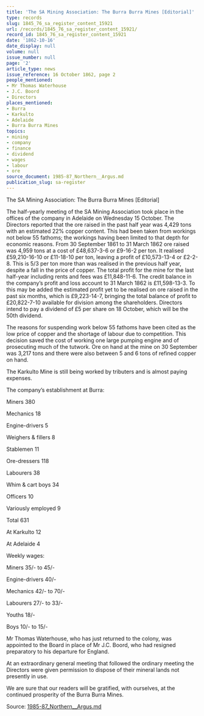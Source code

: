 ```yaml
---
title: 'The SA Mining Association: The Burra Burra Mines [Editorial]'
type: records
slug: 1845_76_sa_register_content_15921
url: /records/1845_76_sa_register_content_15921/
record_id: 1845_76_sa_register_content_15921
date: '1862-10-16'
date_display: null
volume: null
issue_number: null
page: '2'
article_type: news
issue_reference: 16 October 1862, page 2
people_mentioned:
- Mr Thomas Waterhouse
- J.C. Boord
- Directors
places_mentioned:
- Burra
- Karkulto
- Adelaide
- Burra Burra Mines
topics:
- mining
- company
- finance
- dividend
- wages
- labour
- ore
source_document: 1985-87_Northern__Argus.md
publication_slug: sa-register
---
```


The SA Mining Association: The Burra Burra Mines [Editorial]

The half-yearly meeting of the SA Mining Association took place in the offices of the company in Adelaide on Wednesday 15 October.  The Directors reported that the ore raised in the past half year was 4,429 tons with an estimated 22% copper content.  This had been taken from workings not below 55 fathoms; the workings having been limited to that depth for economic reasons.  From 30 September 1861 to 31 March 1862 ore raised was 4,959 tons at a cost of £48,637-3-6 or £9-16-2 per ton.  It realised £59,210-16-10 or £11-18-10 per ton, leaving a profit of £10,573-13-4 or £2-2-8.  This is 5/3 per ton more than was realised in the previous half year, despite a fall in the price of copper.  The total profit for the mine for the last half-year including rents and fees was £11,848-11-6.  The credit balance in the company’s profit and loss account to 31 March 1862 is £11,598-13-3.  To this may be added the estimated profit yet to be realised on ore raised in the past six months, which is £9,223-14-7, bringing the total balance of profit to £20,822-7-10 available for division among the shareholders.  Directors intend to pay a dividend of £5 per share on 18 October, which will be the 50th dividend.

The reasons for suspending work below 55 fathoms have been cited as the low price of copper and the shortage of labour due to competition.  This decision saved the cost of working one large pumping engine and of prosecuting much of the tutwork.  Ore on hand at the mine on 30 September was 3,217 tons and there were also between 5 and 6 tons of refined copper on hand.

The Karkulto Mine is still being worked by tributers and is almost paying expenses.

The company’s establishment at Burra:

Miners	380

Mechanics	18

Engine-drivers	5

Weighers & fillers	8

Stablemen	11

Ore-dressers	118

Labourers	38

Whim & cart boys	34

Officers	10

Variously employed	9

Total	631

At Karkulto	12

At Adelaide	4

Weekly wages:

Miners	35/- to 45/-

Engine-drivers	40/-

Mechanics	42/- to 70/-

Labourers	27/- to 33/-

Youths	18/-

Boys 	10/- to 15/-

Mr Thomas Waterhouse, who has just returned to the colony, was appointed to the Board in place of Mr J.C. Boord, who had resigned preparatory to his departure for England.

At an extraordinary general meeting that followed the ordinary meeting the Directors were given permission to dispose of their mineral lands not presently in use.

We are sure that our readers will be gratified, with ourselves, at the continued prosperity of the Burra Burra Mines.

Source: [1985-87_Northern__Argus.md](/downloads/markdown/1985-87_Northern__Argus.md)
